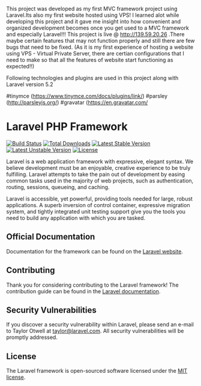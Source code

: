 This project was developed as my first MVC framework project using Laravel.Its also my first website hosted using VPS! I learned alot while developing this project and it gave me insight into how convenient and organized development becomes once you get used to a MVC framework and especially Laravel!!!
This project is live @ http://139.59.20.26 .There maybe certain features that may not function properly and still there are few bugs that need to be fixed. (As it is my first experience of hosting a website using VPS - Virtual Private Server, there are certian configurations that I need to make so that all the features of website start functioning as expected!!)

Following technologies and plugins are used in this project along with Laravel version 5.2

#tinymce (https://www.tinymce.com/docs/plugins/link/)
#parsley  (http://parsleyjs.org/)
#gravatar (https://en.gravatar.com/



# Laravel PHP Framework

[![Build Status](https://travis-ci.org/laravel/framework.svg)](https://travis-ci.org/laravel/framework)
[![Total Downloads](https://poser.pugx.org/laravel/framework/d/total.svg)](https://packagist.org/packages/laravel/framework)
[![Latest Stable Version](https://poser.pugx.org/laravel/framework/v/stable.svg)](https://packagist.org/packages/laravel/framework)
[![Latest Unstable Version](https://poser.pugx.org/laravel/framework/v/unstable.svg)](https://packagist.org/packages/laravel/framework)
[![License](https://poser.pugx.org/laravel/framework/license.svg)](https://packagist.org/packages/laravel/framework)

Laravel is a web application framework with expressive, elegant syntax. We believe development must be an enjoyable, creative experience to be truly fulfilling. Laravel attempts to take the pain out of development by easing common tasks used in the majority of web projects, such as authentication, routing, sessions, queueing, and caching.

Laravel is accessible, yet powerful, providing tools needed for large, robust applications. A superb inversion of control container, expressive migration system, and tightly integrated unit testing support give you the tools you need to build any application with which you are tasked.

## Official Documentation

Documentation for the framework can be found on the [Laravel website](http://laravel.com/docs).

## Contributing

Thank you for considering contributing to the Laravel framework! The contribution guide can be found in the [Laravel documentation](http://laravel.com/docs/contributions).

## Security Vulnerabilities

If you discover a security vulnerability within Laravel, please send an e-mail to Taylor Otwell at taylor@laravel.com. All security vulnerabilities will be promptly addressed.

## License

The Laravel framework is open-sourced software licensed under the [MIT license](http://opensource.org/licenses/MIT).
